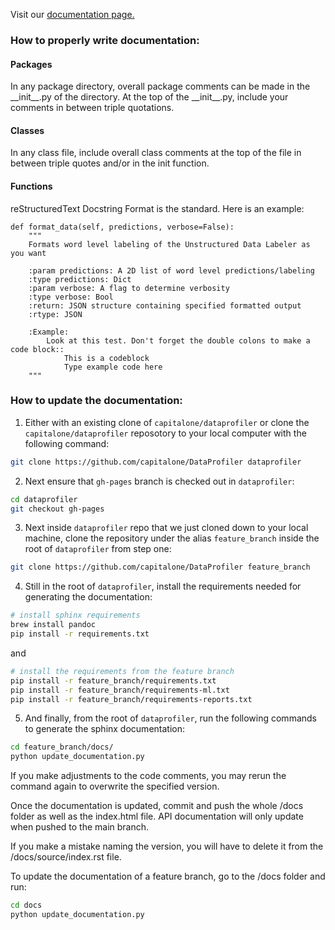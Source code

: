 Visit our [documentation page.](https://github.cloud.capitalone.com/pages/data-innovation/data-profiler/)

### How to properly write documentation:  

#### Packages  
In any package directory, overall package comments can be made in the 
\_\_init\_\_.py of the directory. At the top of the \_\_init\_\_.py,
include your comments in between triple quotations.

#### Classes  
In any class file, include overall class comments at the top of the file
in between triple quotes and/or in the init function.

#### Functions  
reStructuredText Docstring Format is the standard. Here is an example:

    def format_data(self, predictions, verbose=False):
        """
        Formats word level labeling of the Unstructured Data Labeler as you want
        
        :param predictions: A 2D list of word level predictions/labeling
        :type predictions: Dict
        :param verbose: A flag to determine verbosity
        :type verbose: Bool
        :return: JSON structure containing specified formatted output
        :rtype: JSON
        
        :Example:
            Look at this test. Don't forget the double colons to make a code block::
                This is a codeblock
                Type example code here
        """

### How to update the documentation:

1. Either with an existing clone of `capitalone/dataprofiler` or clone the `capitalone/dataprofiler` reposotory to your local computer with the following command: 
```bash
git clone https://github.com/capitalone/DataProfiler dataprofiler
```

2. Next ensure that `gh-pages` branch is checked out in `dataprofiler`: 
```bash
cd dataprofiler 
git checkout gh-pages
```

3. Next inside `dataprofiler` repo that we just cloned down to your local machine, clone the repository under the alias `feature_branch` inside the root of `dataprofiler` from step one: 
```bash
git clone https://github.com/capitalone/DataProfiler feature_branch
```

4. Still in the root of `dataprofiler`, install the requirements needed for generating the documentation: 
```bash
# install sphinx requirements
brew install pandoc
pip install -r requirements.txt
```
and 

```bash
# install the requirements from the feature branch
pip install -r feature_branch/requirements.txt
pip install -r feature_branch/requirements-ml.txt
pip install -r feature_branch/requirements-reports.txt
```

5. And finally, from the root of `dataprofiler`, run the following commands to generate the sphinx documentation: 
```bash
cd feature_branch/docs/
python update_documentation.py
```

If you make adjustments to the code comments, you may rerun the command again to
 overwrite the specified version. 

Once the documentation is updated, commit and push the whole 
/docs folder as well as the index.html file. API documentation 
will only update when pushed to the main branch.

If you make a mistake naming the version, you will have to delete it from
the /docs/source/index.rst file.

To update the documentation of a feature branch, go to the /docs folder
and run:
```bash
cd docs
python update_documentation.py
```








